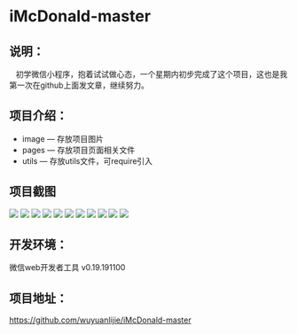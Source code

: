 # iMcDonald-master  

## 说明：
    初学微信小程序，抱着试试做心态，一个星期内初步完成了这个项目，这也是我第一次在github上面发文章，继续努力。

## 项目介绍：
 * image — 存放项目图片
 * pages — 存放项目页面相关文件
 * utils — 存放utils文件，可require引入

## 项目截图
 <img src="https://raw.githubusercontent.com/wuyuanlijie/McDonald-s/master/image/1.png" />
 <img src="https://raw.githubusercontent.com/wuyuanlijie/McDonald-s/master/image/2.png" />
 <img src="https://raw.githubusercontent.com/wuyuanlijie/McDonald-s/master/image/3.png" />
 <img src="https://raw.githubusercontent.com/wuyuanlijie/McDonald-s/master/image/4.png" />
 <img src="https://raw.githubusercontent.com/wuyuanlijie/McDonald-s/master/image/4.5.png" />
 <img src="https://raw.githubusercontent.com/wuyuanlijie/McDonald-s/master/image/5.png" />
 <img src="https://raw.githubusercontent.com/wuyuanlijie/McDonald-s/master/image/6.png" />
 <img src="https://raw.githubusercontent.com/wuyuanlijie/McDonald-s/master/image/7.png" />
 <img src="https://raw.githubusercontent.com/wuyuanlijie/McDonald-s/master/image/7.1.png" />
 <img src="https://raw.githubusercontent.com/wuyuanlijie/McDonald-s/master/image/7.2.png" />
  <img src="https://raw.githubusercontent.com/wuyuanlijie/McDonald-s/master/image/8.png" />

## 开发环境：

 微信web开发者工具 v0.19.191100

## 项目地址：
https://github.com/wuyuanlijie/iMcDonald-master
